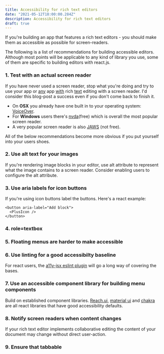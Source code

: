 ```yaml
---
title: Accessibility for rich text editors
date: "2021-05-12T18:00:00.284Z"
description: Accessibility for rich text editors
draft: true
---
```


If you're building an app that features a rich text editors - you should make them as accessible as possible for screen-readers.

The following is a list of recommendations for building accessible editors. Although most points will be applicable to any kind of library you use, some of them are specific to building editors with react.js.

### 1. Test with an actual screen reader

If you have never used a screen reader, stop what you're doing and try to use your app or [any](https://docs.google.com/) app [with](https://medium.com/) rich [text](https://www.notion.so/) editing with a screen reader. I'd consider this blog-post a success even if you don't come back to finish it.

- On __OSX__ you already have one built in to your operating system: [VoiceOver](https://support.apple.com/en-gb/guide/voiceover/welcome/mac).
- For __Windows__ users there's [nvda](https://github.com/nvaccess/nvda)(free) which is overall the most popular screen reader.
- A very popular screen reader is also [JAWS](https://www.freedomscientific.com/products/software/jaws/) (not free).

All of the below recommendations become more obvious if you put yourself into your users shoes.

### 2. Use alt text for your images

If you're rendering image blocks in your editor, use alt attribute to represent what the image contains to a screen reader.
Consider enabling users to configure the alt attribute.

### 3. Use aria labels for icon buttons

If you're using icon buttons label the buttons. Here's a react example:

```tsx
<button aria-label="Add block">
  <PlusIcon />
</button>
```

### 4. role=textbox


### 5. Floating menus are harder to make accessible

### 6. Use linting for a good accessibilty baseline

For react users, the [a11y-jsx eslint plugin](https://www.npmjs.com/package/eslint-plugin-jsx-a11y) will go a long way of covering the bases. 

### 7. Use an accessible component library for building menu components

Build on established component libraries. [Reach.ui](https://reach.tech/), [material ui](https://material-ui.com/) and [chakra](https://chakra-ui.com/) are all react libraries that have good accessibility defaults. 

### 8. Notify screen readers when content changes

If your rich text editor implements collaborative editing the content of your document may change without direct user-action.

### 9. Ensure that tabbable